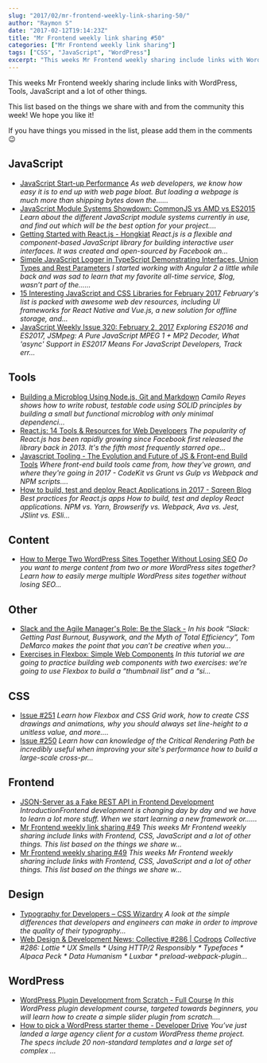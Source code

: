 ```yaml
---
slug: "2017/02/mr-frontend-weekly-link-sharing-50/"
author: "Raymon S"
date: "2017-02-12T19:14:23Z"
title: "Mr Frontend weekly link sharing #50"
categories: ["Mr Frontend weekly link sharing"]
tags: ["CSS", "JavaScript", "WordPress"]
excerpt: "This weeks Mr Frontend weekly sharing include links with WordPress, Tools, JavaScript and a lot of ..."
---
```


This weeks Mr Frontend weekly sharing include links with WordPress, Tools, JavaScript and a lot of other things.

This list based on the things we share with and from the community this week! We hope you like it!

If you have things you missed in the list, please add them in the comments 😉

## JavaScript

* [JavaScript Start-up Performance](http://buff.ly/2l1eZwi "JavaScript Start-up Performance") _As web developers, we know how easy it is to end up with web page bloat. But loading a webpage is much more than shipping bytes down the…..._
* [JavaScript Module Systems Showdown: CommonJS vs AMD vs ES2015](http://buff.ly/2lmULcX "JavaScript Module Systems Showdown: CommonJS vs AMD vs ES2015") _Learn about the different JavaScript module systems currently in use, and find out which will be the best option for your project...._
* [Getting Started with React.js - Hongkiat](http://buff.ly/2k1tnA6 "Getting Started with React.js - Hongkiat") _React.js is a flexible and component-based JavaScript library for building interactive user interfaces. It was created and open-sourced by Facebook an..._
* [Simple JavaScript Logger in TypeScript Demonstrating Interfaces, Union Types and Rest Parameters](http://buff.ly/2kmB07x "Simple JavaScript Logger in TypeScript Demonstrating Interfaces, Union Types and Rest Parameters") _I started working with Angular 2 a little while back and was sad to learn that my favorite all-time service, $log, wasn’t part of the…..._
* [15 Interesting JavaScript and CSS Libraries for February 2017](http://buff.ly/2kIb0Vj "15 Interesting JavaScript and CSS Libraries for February 2017") _February's list is packed with awesome web dev resources, including UI frameworks for React Native and Vue.js, a new solution for offline storage, and..._
* [JavaScript Weekly Issue 320: February 2, 2017](http://buff.ly/2jMGPMT "JavaScript Weekly Issue 320: February 2, 2017") _Exploring ES2016 and ES2017, JSMpeg: A Pure JavaScript MPEG 1 + MP2 Decoder, What 'async' Support in ES2017 Means For JavaScript Developers, Track err..._

## Tools

* [Building a Microblog Using Node.js, Git and Markdown](http://buff.ly/2kw1bJf "Building a Microblog Using Node.js, Git and Markdown") _Camilo Reyes shows how to write robust, testable code using SOLID principles by building a small but functional microblog with only minimal dependenci..._
* [React.js: 14 Tools & Resources for Web Developers](http://buff.ly/2lkvD7x "React.js: 14 Tools & Resources for Web Developers") _The popularity of React.js has been rapidly growing since Facebook first released the library back in 2013\. It's the fifth most frequently starred ope..._
* [Javascript Tooling - The Evolution and Future of JS & Front-end Build Tools](http://buff.ly/2kI1lhw "Javascript Tooling - The Evolution and Future of JS & Front-end Build Tools") _Where front-end build tools came from, how they've grown, and where they're going in 2017 - CodeKit vs Grunt vs Gulp vs Webpack and NPM scripts...._
* [How to build, test and deploy React Applications in 2017 - Sqreen Blog](http://buff.ly/2k8fm4f "How to build, test and deploy React Applications in 2017 - Sqreen Blog") _Best practices for React.js apps How to build, test and deploy React applications. NPM vs. Yarn, Browserify vs. Webpack, Ava vs. Jest, JSlint vs. ESli..._

## Content

* [How to Merge Two WordPress Sites Together Without Losing SEO](http://buff.ly/2kRSSrI "How to Merge Two WordPress Sites Together Without Losing SEO") _Do you want to merge content from two or more WordPress sites together? Learn how to easily merge multiple WordPress sites together without losing SEO..._

## Other

* [Slack and the Agile Manager's Role: Be the Slack -](http://buff.ly/2lmXYcn "Slack and the Agile Manager's Role: Be the Slack -") _In his book “Slack: Getting Past Burnout, Busywork, and the Myth of Total Efficiency”, Tom DeMarco makes the point that you can’t be creative when you..._
* [Exercises in Flexbox: Simple Web Components](http://buff.ly/2k1NM7W "Exercises in Flexbox: Simple Web Components") _In this tutorial we are going to practice building web components with two exercises: we’re going to use Flexbox to build a “thumbnail list” and a “si..._

## CSS

* [Issue #251](http://buff.ly/2kMxzrQ "Issue #251") _Learn how Flexbox and CSS Grid work, how to create CSS drawings and animations, why you should always set line-height to a unitless value, and more...._
* [Issue #250](http://buff.ly/2jPsD0B "Issue #250") _Learn how can knowledge of the Critical Rendering Path be incredibly useful when improving your site's performance how to build a large-scale cross-pr..._

## Frontend

* [JSON-Server as a Fake REST API in Frontend Development](http://buff.ly/2kMF1TX "JSON-Server as a Fake REST API in Frontend Development") _IntroductionFrontend development is changing day by day and we have to learn a lot more stuff. When we start learning a new framework or......_
* [Mr Frontend weekly link sharing #49](http://buff.ly/2lcZXzW "Mr Frontend weekly link sharing #49") _This weeks Mr Frontend weekly sharing include links with Frontend, CSS, JavaScript and a lot of other things. This list based on the things we share w..._
* [Mr Frontend weekly sharing #49](https://mrfrontend.org/2017/02/mr-frontend-weekly-sharing-49/ "Mr Frontend weekly sharing #49") _This weeks Mr Frontend weekly sharing include links with Frontend, CSS, JavaScript and a lot of other things. This list based on the things we share w..._

## Design

* [Typography for Developers – CSS Wizardry](http://buff.ly/2kCBaq2 "Typography for Developers – CSS Wizardry") _A look at the simple differences that developers and engineers can make in order to improve the quality of their typography..._
* [Web Design & Development News: Collective #286 | Codrops](http://buff.ly/2k86iwm "Web Design & Development News: Collective #286 | Codrops") _Collective #286: Lottie * UX Smells * Using HTTP/2 Responsibly * Typefaces * Alpaca Peck * Data Humanism * Luxbar * preload-webpack-plugin..._

## WordPress

* [WordPress Plugin Development from Scratch - Full Course](http://buff.ly/2k8nn9n "WordPress Plugin Development from Scratch - Full Course") _In this WordPress plugin development course, targeted towards beginners, you will learn how to create a simple slider plugin from scratch...._
* [How to pick a WordPress starter theme - Developer Drive](http://buff.ly/2k8f2CO "How to pick a WordPress starter theme - Developer Drive") _You’ve just landed a large agency client for a custom WordPress theme project. The specs include 20 non-standard templates and a large set of complex ..._